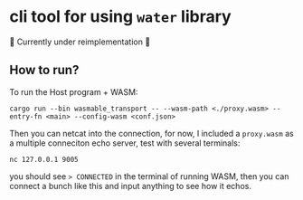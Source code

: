 # cli tool for using `water` library

🚧 Currently under reimplementation 🚧

## How to run?
To run the Host program + WASM:
```shell
cargo run --bin wasmable_transport -- --wasm-path <./proxy.wasm> --entry-fn <main> --config-wasm <conf.json>
```

Then you can netcat into the connection, for now, I included a `proxy.wasm` as a multiple conneciton echo server, test with several terminals:
```shell
nc 127.0.0.1 9005
```
you should see `> CONNECTED` in the terminal of running WASM, then you can connect a bunch like this and input anything to see how it echos.